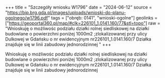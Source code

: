 +++
title = "Szczegóły wniosku W1796"
date = "2024-06-12"
source = "https://bip.brg.gda.pl/images/uploads/wnioski-do-planu-ogolnego/w1796.pdf"
tags = ["obręb: 0141", "wnioski-ogolne"]
geolinks = ["https://geoportal360.pl/map/#clk=226101_1.0141.160/77&stl=topo"]
raw = "Wnioskuję o możliwośc podziału działki rolnej siedliskowej na działki budowlane o powierzchni poniżej 1000m2 ;zlokalizowanej przy ulicy Dulkowej w Gdańsku o nr ewidencyjnym nr226101_1.0141.160/7 Działka znajduje się w linii zabudowy jednorodzinnej "
+++

Wnioskuję o możliwośc podziału działki rolnej siedliskowej na działki budowlane o
powierzchni poniżej 1000m2 ;zlokalizowanej przy ulicy Dulkowej w Gdańsku o nr ewidencyjnym
nr226101_1.0141.160/7 Działka znajduje się w linii zabudowy jednorodzinnej



